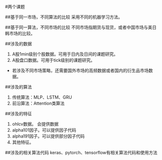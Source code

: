
#两个课题  

##基于同一市场，不同算法的比较
采用不同的机器学习方法。

##基于同一算法，不同市场的比较
不同市场指期货与现货，或者中国市场与美日韩市场的比较。

##涉及的数据  
1. A股1min级别个股数据。可用于日内及日间的课题研究。  
2. A股盘口数据。可用于tick级别的课题研究。  
* 若涉及不同市场策略，还需要国外市场的高频数据或者国内的衍生品市场数据。  

##涉及的算法  
1. 传统算法：MLP、LSTM、GRU
2. 前沿算法：Attention类算法

##涉及的特征
1. ohlcv数据。 会提供数据
2. alpha101因子。可以提供因子代码
3. alpha191因子。可以提供部分因子代码
4. 其他特征。


##涉及的相关算法代码
keras、pytorch、tensorflow有相关算法代码和使用方法
